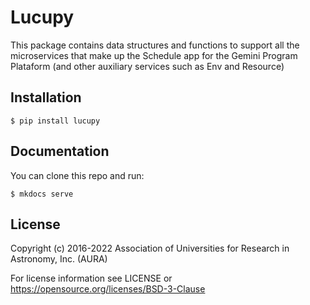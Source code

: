 # Lucupy

This package contains data structures and functions to support all the microservices that make up the Schedule app 
for the Gemini Program Plataform (and other auxiliary services such as Env and Resource)

## Installation  

```
$ pip install lucupy
```

## Documentation

You can clone this repo and run:

```
$ mkdocs serve
```

## License 

Copyright (c) 2016-2022 Association of Universities for Research in Astronomy, Inc. (AURA)

For license information see LICENSE or https://opensource.org/licenses/BSD-3-Clause